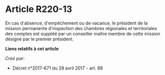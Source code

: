 # Article R220-13

En cas d'absence, d'empêchement ou de vacance, le président de la mission permanente d'inspection des chambres régionales et
territoriales des comptes est suppléé par un conseiller maître membre de cette mission désigné par le premier président.

**Liens relatifs à cet article**

_Créé par_:

  - Décret n°2017-671 du 28 avril 2017 - art. 88
